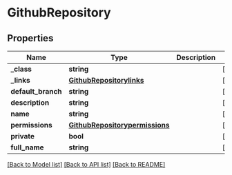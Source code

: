 # GithubRepository

## Properties
Name | Type | Description | Notes
------------ | ------------- | ------------- | -------------
**_class** | **string** |  | [optional] 
**_links** | [**GithubRepositorylinks**](GithubRepositorylinks.md) |  | [optional] 
**default_branch** | **string** |  | [optional] 
**description** | **string** |  | [optional] 
**name** | **string** |  | [optional] 
**permissions** | [**GithubRepositorypermissions**](GithubRepositorypermissions.md) |  | [optional] 
**private** | **bool** |  | [optional] 
**full_name** | **string** |  | [optional] 

[[Back to Model list]](../README.md#documentation-for-models) [[Back to API list]](../README.md#documentation-for-api-endpoints) [[Back to README]](../README.md)


